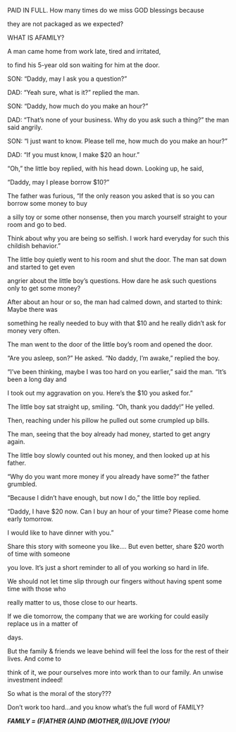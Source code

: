 


PAID IN FULL.
How many times do we miss GOD blessings because

they are not packaged as we expected?

WHAT IS AFAMILY?

A man came home from work late, tired and irritated,

to find his 5-year old son waiting for him at the door.

SON: “Daddy, may I ask you a question?”

DAD: “Yeah sure, what is it?” replied the man.

SON: “Daddy, how much do you make an hour?”

DAD: “That’s none of your business. Why do you ask such a thing?” the
man said angrily.

SON: “I just want to know. Please tell me, how much do you make an
hour?”

DAD: “If you must know, I make $20 an hour.”

“Oh,” the little boy replied, with his head down. Looking up, he said,

“Daddy, may I please borrow $10?”

The father was furious, “If the only reason you asked that is so you can
borrow some money to buy

a silly toy or some other nonsense, then you march yourself straight to
your room and go to bed.

Think about why you are being so selfish. I work hard everyday for such
this childish behavior.”

The little boy quietly went to his room and shut the door. The man sat
down and started to get even

angrier about the little boy’s questions. How dare he ask such questions
only to get some money?

After about an hour or so, the man had calmed down, and started to
think: Maybe there was

something he really needed to buy with that $10 and he really didn’t ask
for money very often.

The man went to the door of the little boy’s room and opened the door.

“Are you asleep, son?” He asked. “No daddy, I’m awake,” replied the boy.

“I’ve been thinking, maybe I was too hard on you earlier,” said the man.
“It’s been a long day and

I took out my aggravation on you. Here’s the $10 you asked for.”

The little boy sat straight up, smiling. “Oh, thank you daddy!” He
yelled.

Then, reaching under his pillow he pulled out some crumpled up bills.

The man, seeing that the boy already had money, started to get angry
again.

The little boy slowly counted out his money, and then looked up at his
father.

“Why do you want more money if you already have some?” the father
grumbled.

“Because I didn’t have enough, but now I do,” the little boy replied.

“Daddy, I have $20 now. Can I buy an hour of your time? Please come home
early tomorrow.

I would like to have dinner with you.”

Share this story with someone you like.... But even better, share $20
worth of time with someone

you love. It’s just a short reminder to all of you working so hard in
life.

We should not let time slip through our fingers without having spent
some time with those who

really matter to us, those close to our hearts.

If we die tomorrow, the company that we are working for could easily
replace us in a matter of

days.

But the family & friends we leave behind will feel the loss for the rest
of their lives. And come to

think of it, we pour ourselves more into work than to our family. An
unwise investment indeed!

So what is the moral of the story???

Don’t work too hard...and you know what’s the full word of FAMILY?

***FAMILY = (F)ATHER (A)ND (M)OTHER,(I)(L)OVE (Y)OU!***
